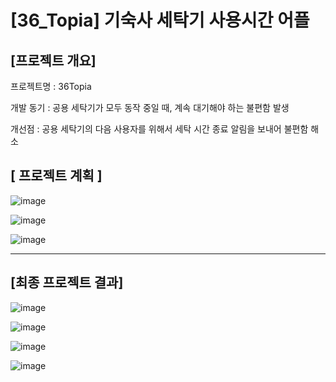 # [36_Topia] 기숙사 세탁기 사용시간 어플

## [프로젝트 개요] 

프로젝트명 : 36Topia 

개발 동기 : 공용 세탁기가 모두 동작 중일 때, 계속 대기해야 하는 불편함 발생 

개선점 : 공용 세탁기의 다음 사용자를 위해서 세탁 시간 종료 알림을 보내어 불편함 해소


## [ 프로젝트 계획 ]

![image](https://github.com/bboooyaho/36_Topia/assets/60571718/a17c4159-c817-442a-aa7c-02efa93657cf)

![image](https://github.com/bboooyaho/36_Topia/assets/60571718/4135f00d-981d-4d0d-9cf2-c16f7b8e3da6)

![image](https://github.com/bboooyaho/36_Topia/assets/60571718/4ea9356b-1b09-42a8-9bdd-ac971575741e)

---

## [최종 프로젝트 결과] 

![image](https://github.com/bboooyaho/36_Topia/assets/60571718/c3da1d5a-a9bb-4ac5-a3f5-fe8ce5380947)

![image](https://github.com/bboooyaho/36_Topia/assets/60571718/39f5c6e8-9859-4121-82fb-94f7ecfa25d1)

![image](https://github.com/bboooyaho/36_Topia/assets/60571718/b2ad0605-fe2e-4510-9832-c2c2177878f8)

![image](https://github.com/bboooyaho/36_Topia/assets/60571718/70ed37cd-e486-46bb-b3ae-d284026aa93d)
